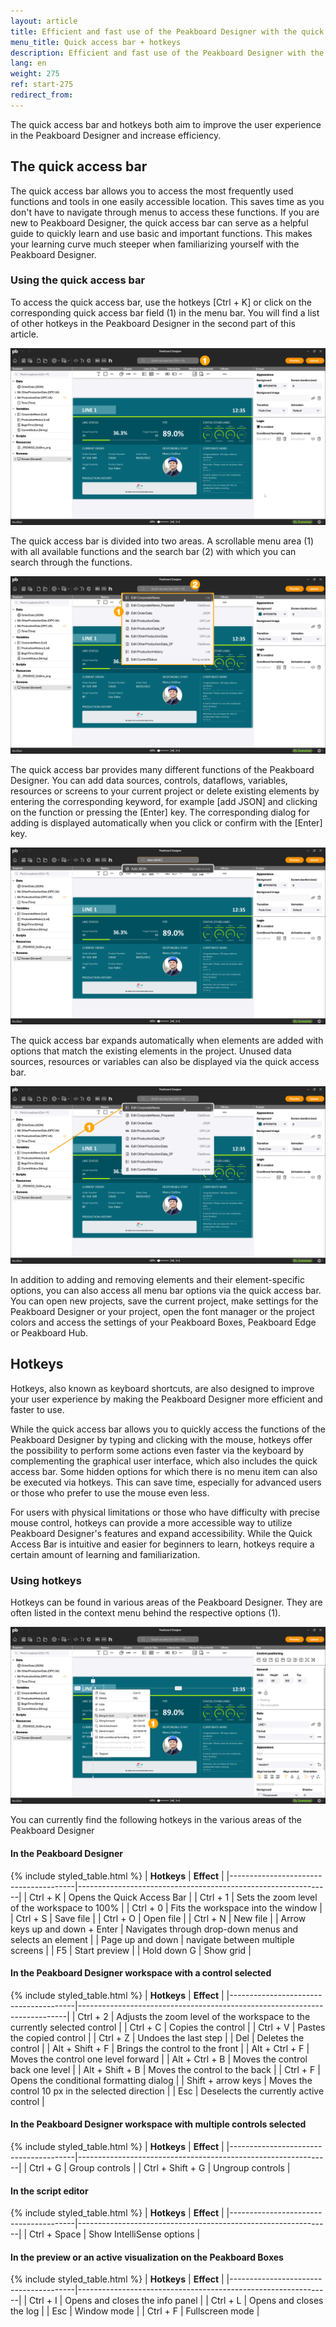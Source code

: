 ```yaml
---
layout: article
title: Efficient and fast use of the Peakboard Designer with the quick access bar and hotkeys
menu_title: Quick access bar + hotkeys
description: Efficient and fast use of the Peakboard Designer with the quick access bar and hotkeys
lang: en
weight: 275
ref: start-275
redirect_from:
---
```


The quick access bar and hotkeys both aim to improve the user experience in the Peakboard Designer and increase efficiency.

## The quick access bar

The quick access bar allows you to access the most frequently used functions and tools in one easily accessible location. This saves time as you don't have to navigate through menus to access these functions.
If you are new to Peakboard Designer, the quick access bar can serve as a helpful guide to quickly learn and use basic and important functions. This makes your learning curve much steeper when familiarizing yourself with the Peakboard Designer.

### Using the quick access bar

To access the quick access bar, use the hotkeys [Ctrl + K] or click on the corresponding quick access bar field (1) in the menu bar. You will find a list of other hotkeys in the Peakboard Designer in the second part of this article.

![Open quick access bar](/assets/images/get_started/en_quick-access-01.png)

The quick access bar is divided into two areas. A scrollable menu area (1) with all available functions and the search bar (2) with which you can search through the functions.

![Quick access bar](/assets/images/get_started/en_quick-access-02.png)

The quick access bar provides many different functions of the Peakboard Designer.
You can add data sources, controls, dataflows, variables, resources or screens to your current project or delete existing elements by entering the corresponding keyword, for example [add JSON] and clicking on the function or pressing the [Enter] key. The corresponding dialog for adding is displayed automatically when you click or confirm with the [Enter] key.

![Add data source](/assets/images/get_started/en_quick-access-03.png)

The quick access bar expands automatically when elements are added with options that match the existing elements in the project. Unused data sources, resources or variables can also be displayed via the quick access bar.

![Element-specific options](/assets/images/get_started/en_quick-access-04.png)

In addition to adding and removing elements and their element-specific options, you can also access all menu bar options via the quick access bar. You can open new projects, save the current project, make settings for the Peakboard Designer or your project, open the font manager or the project colors and access the settings of your Peakboard Boxes, Peakboard Edge or Peakboard Hub.

## Hotkeys

Hotkeys, also known as keyboard shortcuts, are also designed to improve your user experience by making the Peakboard Designer more efficient and faster to use.

While the quick access bar allows you to quickly access the functions of the Peakboard Designer by typing and clicking with the mouse, hotkeys offer the possibility to perform some actions even faster via the keyboard by complementing the graphical user interface, which also includes the quick access bar. Some hidden options for which there is no menu item can also be executed via hotkeys. This can save time, especially for advanced users or those who prefer to use the mouse even less.

For users with physical limitations or those who have difficulty with precise mouse control, hotkeys can provide a more accessible way to utilize Peakboard Designer's features and expand accessibility.
While the Quick Access Bar is intuitive and easier for beginners to learn, hotkeys require a certain amount of learning and familiarization.

### Using hotkeys

Hotkeys can be found in various areas of the Peakboard Designer. They are often listed in the context menu behind the respective options (1).

![Hotkeys](/assets/images/get_started/en_hotkeys-01.png)

You can currently find the following hotkeys in the various areas of the Peakboard Designer

#### In the Peakboard Designer

{% include styled_table.html %}
| **Hotkeys**                           | **Effect**                                                    |
|---------------------------------------|---------------------------------------------------------------|
| Ctrl + K                              | Opens the Quick Access Bar                                    |
| Ctrl + 1                              | Sets the zoom level of the workspace to 100%                  |
| Ctrl + 0                              | Fits the workspace into the window                            |
| Ctrl + S                              | Save file                                                     |
| Ctrl + O                              | Open file                                                     |
| Ctrl + N                              | New file                                                      |
| Arrow keys up and down + Enter        | Navigates through drop-down menus and selects an element      |
| Page up and down                      | navigate between multiple screens                             |
| F5                                    | Start preview                                                 |
| Hold down G                           | Show grid                                                     |

#### In the Peakboard Designer workspace with a control selected

{% include styled_table.html %}
| **Hotkeys**                           | **Effect**                                                                |
|---------------------------------------|---------------------------------------------------------------------------|
| Ctrl + 2                              | Adjusts the zoom level of the workspace to the currently selected control |
| Ctrl + C                              | Copies the control                                                        |
| Ctrl + V                              | Pastes the copied control                                                 |
| Ctrl + Z                              | Undoes the last step                                                      |
| Del                                   | Deletes the control                                                       |
| Alt + Shift + F                       | Brings the control to the front                                           |
| Alt + Ctrl + F                        | Moves the control one level forward                                       |
| Alt + Ctrl + B                        | Moves the control back one level                                          |
| Alt + Shift + B                       | Moves the control to the back                                             |
| Ctrl + F                              | Opens the conditional formatting dialog                                   |
| Shift + arrow keys                    | Moves the control 10 px in the selected direction                         |
| Esc                                   | Deselects the currently active control                                    |

#### In the Peakboard Designer workspace with multiple controls selected

{% include styled_table.html %}
| **Hotkeys**                           | **Effect**                                                    |
|---------------------------------------|---------------------------------------------------------------|
| Ctrl + G                              | Group controls                                                |
| Ctrl + Shift + G                      | Ungroup controls                                              |

#### In the script editor

{% include styled_table.html %}
| **Hotkeys**                           | **Effect**                                                    |
|---------------------------------------|---------------------------------------------------------------|
| Ctrl + Space                          | Show IntelliSense options                                     |

#### In the preview or an active visualization on the Peakboard Boxes

{% include styled_table.html %}
| **Hotkeys**                           | **Effect**                                                    |
|---------------------------------------|---------------------------------------------------------------|
| Ctrl + I                              | Opens and closes the info panel                               |
| Ctrl + L                              | Opens and closes the log                                      |
| Esc                                   | Window mode                                                   |
| Ctrl + F                              | Fullscreen mode                                               |
